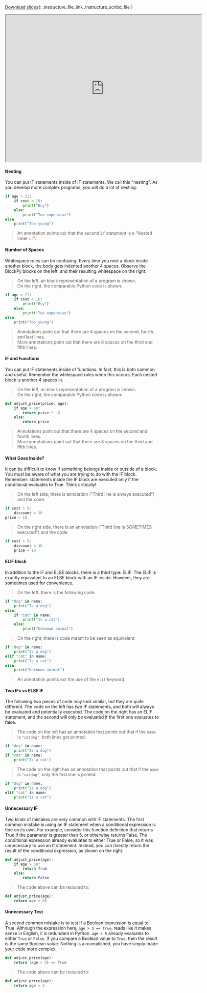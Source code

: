 
[Download slides](https://udel.instructure.com/files/75278286/download){: .instructure_file_link .instructure_scribd_file }


<iframe style="width: 640px; height: 480px;" width="300" height="150" allowfullscreen="allowfullscreen" webkitallowfullscreen="webkitallowfullscreen" mozallowfullscreen="mozallowfullscreen"
title="Introduction.pdf"
src="https://www.youtube.com/embed/4TCAozC9P_A?feature=oembed&amp;rel=0" 
></iframe>



#### Nesting
You can put IF statements inside of IF statements.
We call this "nesting".
As you develop more complex programs, you will do a lot of nesting.

```python
if age > 21:
    if cost < 10:
        print("Buy")
    else:
        print("Too expensive")
else:
    print("Too young")
```

> An annotation points out that the second `if` statement is a "Nested Inner `if`".

#### Number of Spaces

Whitespace rules can be confusing.
Every time you nest a block inside another block, the body gets indented another 4 spaces.
Observe the BlockPy blocks on the left, and their resulting whitespace on the right.

> On the left, an block representation of a program is shown.  
> On the right, the comparable Python code is shown:

```python
if age > 21:
    if cost < 10:
        print("Buy")
    else:
        print("Too expensive")
else:
    print("Too young")
```

> Annotations point out that there are 4 spaces on the second, fourth, and last lines.  
> More annotations point out that there are 8 spaces on the third and fifth lines.

#### IF and Functions

You can put IF statements inside of functions.
In fact, this is both common and useful.
Remember the whitespace rules when this occurs.
Each nested block is another 4 spaces in.

> On the left, an block representation of a program is shown.  
> On the right, the comparable Python code is shown:

```python
def adjust_price(price, age):
    if age > 60:
        return price * .8
    else:
        return price
```

> Annotations point out that there are 4 spaces on the second and fourth lines.  
> More annotations point out that there are 8 spaces on the third and fifth lines.

#### What Goes Inside?

It can be difficult to know if something belongs inside or outside of a block.
You must be aware of what you are trying to do with the IF block.
Remember: statements inside the IF block are executed only if the conditional evaluates to True.
Think critically!

> On the left side, there is annotation ("Third line is always executed") and the code:

```python
if cost > 5:
    discount = 10
price = 10
```

> On the right side, there is an annotation ("Third line is SOMETIMES executed") and the code:

```python
if cost > 5:
    discount = 10
    price = 10
```

#### ELIF block

In addition to the IF and ELSE blocks, there is a third type: ELIF.
The ELIF is exactly equivalent to an ELSE block with an IF inside.
However, they are sometimes used for convenience.

> On the left, there is the following code:

```python
if "dog" in name:
    print("Is a dog")
else:
    if "cat" in name:
        print("Is a cat")
    else:
        print("Unknown animal")
```

> On the right, there is code meant to be seen as equivalent:

```python
if "dog" in name:
    print("Is a dog")
elif "cat" in name:
    print("Is a cat")
else:
    print("Unknown animal")
```

> An annotation points out the use of the `elif` keyword.

#### Two IFs vs ELSE IF

The following two pieces of code may look similar, but they are quite different.
The code on the left has two IF statements, and both will always be evaluated and potentially executed.
The code on the right has an ELIF statement, and the second will only be evaluated if the first one evaluates to false.

> The code on the left has an annotation that points out that if the `name` is `"catdog"`, both lines get printed.

```python
if "dog" in name:
    print("Is a dog")
if "cat" in name:
    print("Is a cat")
```

> The code on the right has an annotation that points out that if the `name` is `"catdog"`, only the first line is printed.

```python
if "dog" in name:
    print("Is a dog")
elif "cat" in name:
    print("Is a cat")
```

#### Unnecessary IF

Two kinds of mistakes are very common with IF statements.
The first common mistake is using an IF statement when a conditional expression is fine on its own.
For example, consider this function definition that returns True if the parameter is greater than 5, or otherwise returns False.
The conditional expression already evaluates to either True or False, so it was unnecessary to use an If statement.
Instead, you can directly return the result of the conditional expression, as shown on the right.

```python
def adjust_price(age):
    if age > 60:
        return True
    else:
        return False
```

> The code above can be reduced to:

```python
def adjust_price(age):
    return age > 60
```

#### Unnecessary Test

A second common mistake is to test if a Boolean expression is equal to True.
Although the expression here, `age > 5 == True`, reads like it makes sense in English, it is redundant in Python.
`age > 5` already evaluates to either `True` or `False`.
If you compare a Boolean value to `True`, then the result is the same Boolean value.
Nothing is accomplished, you have simply made your code more complex.

```python
def adjust_price(age):
    return (age > 5) == True
```

> The code above can be reduced to:

```python
def adjust_price(age):
    return age > 5
```
